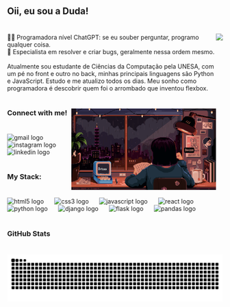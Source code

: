 <h2 align="left">Oii, eu sou a Duda!</h2>

#

<img align="right" height="253" src="https://imgflip.com/gif/98rnjq"  />

#

<p align="left">🧑‍💻 Programadora nível ChatGPT: se eu souber perguntar, programo qualquer coisa.<br>🐛 Especialista em resolver e criar bugs, geralmente nessa ordem mesmo.<br><br>Atualmente sou estudante de Ciências da Computação pela UNESA, com um pé no front e outro no back, minhas principais linguagens são Python e JavaScript. Estudo e me atualizo todos os dias. Meu sonho como programadora é descobrir quem foi o arrombado que inventou flexbox.</p>

#

<img align="right" alt="" height="190px" src="study.gif">

#

<h3 align="left">Connect with me!</h3>

#

<div align="left">
  <img src="https://img.shields.io/static/v1?message=Gmail&logo=gmail&label=&color=D14836&logoColor=white&labelColor=&style=for-the-badge" height="34" alt="gmail logo"  />
  <img src="https://img.shields.io/static/v1?message=Instagram&logo=instagram&label=&color=E4405F&logoColor=white&labelColor=&style=for-the-badge" height="34" alt="instagram logo"  />
  <img src="https://img.shields.io/static/v1?message=LinkedIn&logo=linkedin&label=&color=0077B5&logoColor=white&labelColor=&style=for-the-badge" height="34" alt="linkedin logo"  />
</div>

#

<h3 align="left">My Stack:</h3>

#

<div align="left">
  <img src="https://cdn.jsdelivr.net/gh/devicons/devicon/icons/html5/html5-original.svg" height="35" alt="html5 logo"  />
  <img width="17" />
  <img src="https://cdn.jsdelivr.net/gh/devicons/devicon/icons/css3/css3-original.svg" height="35" alt="css3 logo"  />
  <img width="17" />
  <img src="https://cdn.jsdelivr.net/gh/devicons/devicon/icons/javascript/javascript-original.svg" height="35" alt="javascript logo"  />
  <img width="17" />
  <img src="https://cdn.jsdelivr.net/gh/devicons/devicon/icons/react/react-original.svg" height="35" alt="react logo"  />
  <img width="17" />
  <img src="https://cdn.jsdelivr.net/gh/devicons/devicon/icons/python/python-original.svg" height="35" alt="python logo"  />
  <img width="17" />
  <img src="https://cdn.jsdelivr.net/gh/devicons/devicon/icons/django/django-plain.svg" height="35" alt="django logo"  />
  <img width="17" />
  <img src="https://cdn.jsdelivr.net/gh/devicons/devicon/icons/flask/flask-original.svg" height="35" alt="flask logo"  />
  <img width="17" />
  <img src="https://cdn.jsdelivr.net/gh/devicons/devicon/icons/pandas/pandas-original.svg" height="35" alt="pandas logo"  />
</div>

#

<h3 align="left">GitHub Stats</h3>

#

<picture align="center">
  <source media="(prefers-color-scheme: dark)" srcset="https://raw.githubusercontent.com/eduardagatti/eduardagatti/output/github-contribution-grid-snake-dark.svg">
  <source media="(prefers-color-scheme: light)" srcset="https://raw.githubusercontent.com/eduardagatti/eduardagatti/output/github-contribution-grid-snake-dark.svg">
  <img align="center" alt="github contribution grid snake animation" src="https://raw.githubusercontent.com/eduardagatti/eduardagatti/output/github-contribution-grid-snake.svg">
</picture>
